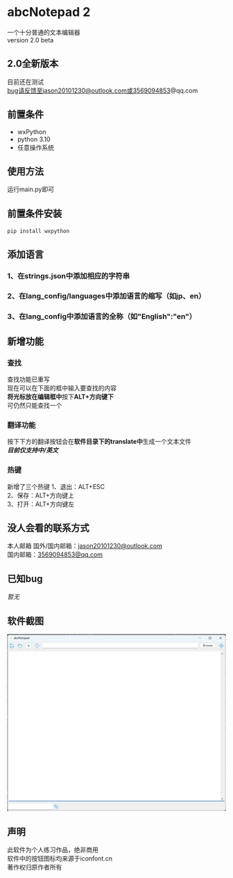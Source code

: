 # abcNotepad 2
一个十分普通的文本编辑器  
version 2.0 beta
## 2.0全新版本
目前还在测试  
bug请反馈至jason20101230@outlook.com或3569094853@qq.com  
## 前置条件
* wxPython
* python 3.10
* 任意操作系统

## 使用方法
运行main.py即可

## 前置条件安装

`pip install wxpython`

## 添加语言
### 1、在strings.json中添加相应的字符串
### 2、在lang_config/languages中添加语言的缩写（如jp、en）
### 3、在lang_config中添加语言的全称（如"English":"en"）

## 新增功能
### 查找
查找功能已重写  
现在可以在下面的框中输入要查找的内容  
**将光标放在编辑框中**按下**ALT+方向键下**  
可仍然只能查找一个
### 翻译功能
按下下方的翻译按钮会在**软件目录下的translate中**生成一个文本文件  
***目前仅支持中/英文***
### 热键
新增了三个热键
1、退出：ALT+ESC  
2、保存：ALT+方向键上  
3、打开：ALT+方向键左
## 没人会看的联系方式
本人邮箱
国外/国内邮箱：jason20101230@outlook.com  
国内邮箱：3569094853@qq.com
## 已知bug
*暂无*
## 软件截图
![截图](images/screenshots.png "截图")
## 声明
此软件为个人练习作品，绝非商用  
软件中的按钮图标均来源于iconfont.cn  
著作权归原作者所有
